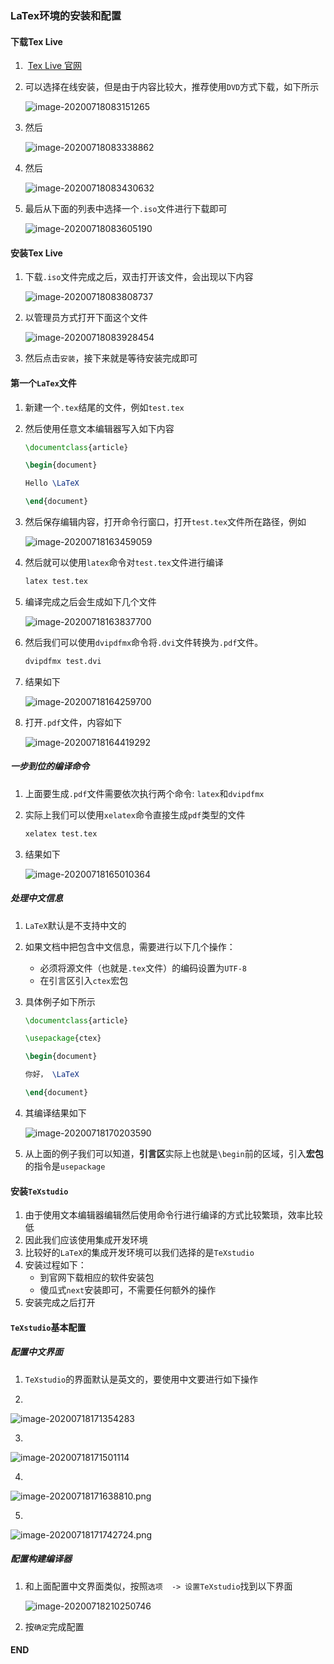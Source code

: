 ### LaTex环境的安装和配置



#### 下载Tex Live

1. ​		[Tex Live 官网](http://tug.org/texlive/)

2. 可以选择在线安装，但是由于内容比较大，推荐使用`DVD`方式下载，如下所示

   ![image-20200718083151265](assets/image-20200718083151265.png)

   

3. 然后

   ![image-20200718083338862](assets/image-20200718083338862.png)

   

4. 然后

   ![image-20200718083430632](assets/image-20200718083430632.png)

5. 最后从下面的列表中选择一个`.iso`文件进行下载即可

   ![image-20200718083605190](assets/image-20200718083605190.png)



#### 安装Tex Live

1. 下载`.iso`文件完成之后，双击打开该文件，会出现以下内容

   ![image-20200718083808737](assets/image-20200718083808737.png)

   

2. 以管理员方式打开下面这个文件

   ![image-20200718083928454](assets/image-20200718083928454.png)

3. 然后点击`安装`，接下来就是等待安装完成即可



#### 第一个`LaTex`文件

1. 新建一个`.tex`结尾的文件，例如`test.tex`

2. 然后使用任意文本编辑器写入如下内容

   ```latex
   \documentclass{article}
   
   \begin{document}
   
   Hello \LaTeX
   
   \end{document}
   ```

   

3. 然后保存编辑内容，打开命令行窗口，打开`test.tex`文件所在路径，例如

   ![image-20200718163459059](assets/image-20200718163459059.png)

4. 然后就可以使用`latex`命令对`test.tex`文件进行编译

   ```bash
   latex test.tex
   ```

   

5. 编译完成之后会生成如下几个文件

   ![image-20200718163837700](assets/image-20200718163837700.png)

6. 然后我们可以使用`dvipdfmx`命令将`.dvi`文件转换为`.pdf`文件。

   ```bash
   dvipdfmx test.dvi
   ```

   

7. 结果如下

   ![image-20200718164259700](assets/image-20200718164259700.png)

8. 打开`.pdf`文件，内容如下

   ![image-20200718164419292](assets/image-20200718164419292.png)



##### 一步到位的编译命令

1. 上面要生成`.pdf`文件需要依次执行两个命令: `latex`和`dvipdfmx`

2. 实际上我们可以使用`xelatex`命令直接生成`pdf`类型的文件

   ```bash
   xelatex test.tex
   ```

   

3. 结果如下

   ![image-20200718165010364](assets/image-20200718165010364.png)



##### 处理中文信息

1. `LaTeX`默认是不支持中文的

2. 如果文档中把包含中文信息，需要进行以下几个操作：

   - 必须将源文件（也就是`.tex`文件）的编码设置为`UTF-8`
   - 在引言区引入`ctex`宏包

3. 具体例子如下所示

   ```latex
   \documentclass{article}
   
   \usepackage{ctex}
   
   \begin{document}
   
   你好， \LaTeX
   
   \end{document}
   ```

   

4. 其编译结果如下

   ![image-20200718170203590](assets/image-20200718170203590.png)

5. 从上面的例子我们可以知道，**引言区**实际上也就是`\begin`前的区域，引入**宏包**的指令是`usepackage`



#### 安装`TeXstudio`

1. 由于使用文本编辑器编辑然后使用命令行进行编译的方式比较繁琐，效率比较低
2. 因此我们应该使用集成开发环境
3. 比较好的`LaTeX`的集成开发环境可以我们选择的是`TeXstudio`
4. 安装过程如下：
   - 到官网下载相应的软件安装包
   - 傻瓜式`next`安装即可，不需要任何额外的操作
5. 安装完成之后打开



#### `TeXstudio`基本配置

##### 配置中文界面

1. `TeXstudio`的界面默认是英文的，要使用中文要进行如下操作

2.   

   ![image-20200718171354283](assets/image-20200718171354283.png)

   

3.  

   ![image-20200718171501114](assets/image-20200718171501114.png)

   

4.  

   ![image-20200718171638810.png](assets/image-20200718171638810.png)

   

5.  

   ![image-20200718171742724.png](assets/image-20200718171742724.png)

   

##### 配置构建编译器

1. 和上面配置中文界面类似，按照`选项  -> 设置TeXstudio`找到以下界面

   ![image-20200718210250746](assets/image-20200718210250746.png)

   

2. 按`确定`完成配置



#### END

